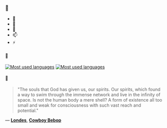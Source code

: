 ### 👋

- 🔭
- 🌱
- 💬
- 📫
- ⚡

#### 🧏

[![Most used languages](https://github-readme-stats-aynah.vercel.app/api/top-langs/?username=aynh&theme=solarized-dark&langs_count=6&layout=compact&hide_title=true)](https://github.com/anuraghazra/github-readme-stats#gh-dark-mode-only)
[![Most used languages](https://github-readme-stats-aynah.vercel.app/api/top-langs/?username=aynh&theme=solarized-light&langs_count=6&layout=compact&hide_title=true)](https://github.com/anuraghazra/github-readme-stats#gh-light-mode-only)

#### 💬

> "The souls that God has given us, our spirits. Our spirits, which found a way to swim through the immense network and live in the infinity of space. Is not the human body a mere shell? A form of existence all too small and weak for consciousness with such vast reach and potential."

&mdash; [**Londes**](https://myanimelist.net/character.php?q=Londes&cat=character), [**Cowboy Bebop**](https://myanimelist.net/search/all?q=Cowboy%20Bebop&cat=all)
